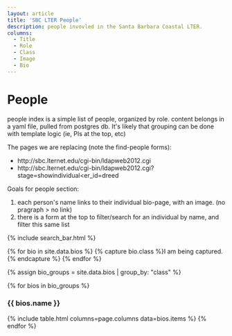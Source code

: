```yaml
---
layout: article
title: 'SBC LTER People'
description: people invovled in the Santa Barbara Coastal LTER.
columns:
  - Title
  - Role
  - Class
  - Image
  - Bio
---
```


<h1>People</h1>

<p> people index is a simple list of people, organized by role. content belongs in a yaml file, pulled from postgres db. It's likely that grouping can be done with template logic (ie, PIs at the top, etc)</p>

<p>The pages we are replacing (note the find-people forms):
<ul>
<li>http://sbc.lternet.edu/cgi-bin/ldapweb2012.cgi</li>
<li>http://sbc.lternet.edu/cgi-bin/ldapweb2012.cgi?stage=showindividual&lter_id=dreed</li>
</ul>


<p>Goals for people section:
<ol>
<li> each person's name links to their individual bio-page, with an image. (no pragraph > no link)</li>
<li> there is a form at the top to filter/search for an individual by name, and filter this same list </li>
</ol>
</p>

{% include search_bar.html %}

{% for bio in site.data.bios %}
	<!-- {% bio.class = bio.class | downcase %} -->
	{% capture bio.class %}I am being captured.{% endcapture %}
{% endfor %}

{% assign bio_groups = site.data.bios | group_by: "class" %}

{% for bios in bio_groups %}
	<h3>{{ bios.name }}</h3>
	{% include table.html columns=page.columns data=bios.items %}
{% endfor %}

<br/>

<script src="/assets/js/table.js"/>
